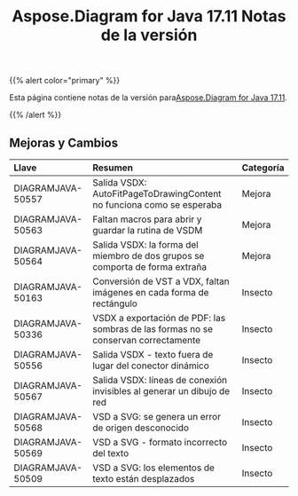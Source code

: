 ﻿---
title: Aspose.Diagram for Java 17.11 Notas de la versión
type: docs
weight: 20
url: /es/java/aspose-diagram-for-java-17-11-release-notes/
---
{{% alert color="primary" %}} 

 Esta página contiene notas de la versión para[Aspose.Diagram for Java 17.11](https://docs.aspose.com/diagram/java/aspose-diagram-for-java-17-11-release-notes/).

{{% /alert %}} 
## **Mejoras y Cambios**

|**Llave**|**Resumen**|**Categoría**|
|:- |:- |:- |
|DIAGRAMJAVA-50557|Salida VSDX: AutoFitPageToDrawingContent no funciona como se esperaba|Mejora|
|DIAGRAMJAVA-50563|Faltan macros para abrir y guardar la rutina de VSDM|Mejora|
|DIAGRAMJAVA-50564|Salida VSDX: la forma del miembro de dos grupos se comporta de forma extraña|Mejora|
|DIAGRAMJAVA-50163|Conversión de VST a VDX, faltan imágenes en cada forma de rectángulo|Insecto|
|DIAGRAMJAVA-50336|VSDX a exportación de PDF: las sombras de las formas no se conservan correctamente|Insecto|
|DIAGRAMJAVA-50556|Salida VSDX - texto fuera de lugar del conector dinámico|Insecto|
|DIAGRAMJAVA-50567|Salida VSDX: líneas de conexión invisibles al generar un dibujo de red|Insecto|
|DIAGRAMJAVA-50568|VSD a SVG: se genera un error de origen desconocido|Insecto|
|DIAGRAMJAVA-50569|VSD a SVG - formato incorrecto del texto|Insecto|
|DIAGRAMJAVA-50509|VSD a SVG: los elementos de texto están desplazados|Insecto|

